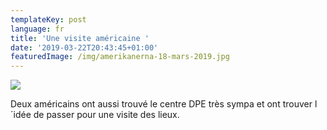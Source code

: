 ```yaml
---
templateKey: post
language: fr
title: 'Une visite américaine '
date: '2019-03-22T20:43:45+01:00'
featuredImage: /img/amerikanerna-18-mars-2019.jpg
---
```

![](/img/amerikanerna-18-mars-2019.jpg)

Deux américains ont aussi trouvé le centre DPE très sympa et ont trouver l´idée de passer pour une visite des lieux.
